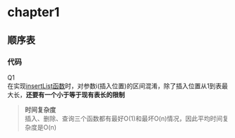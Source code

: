 # chapter1  
## 顺序表
### 代码
Q1  
在实现[insertList函数](./chapter1/DataStructre.cpp)时，对参数i(插入位置)的区间混淆，除了插入位置从1到表最大长，**还要有一个小于等于现有表长的限制**  
>**时间复杂度**  
>插入、删除、查询三个函数都有最好O(1)和最坏O(n)情况，因此平均时间复杂度是O(n)